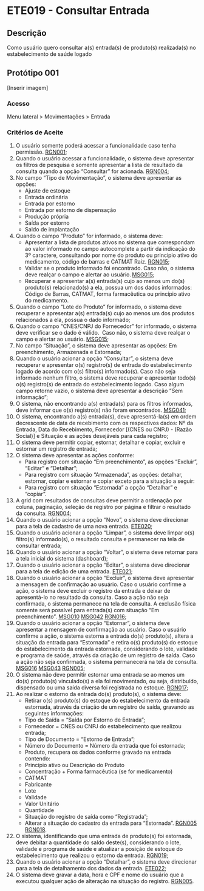 # ETE019 - Consultar Entrada

## Descrição 
Como usuário quero consultar a(s) entrada(s) de produto(s) realizada(s) no estabelecimento de saúde logado

## Protótipo 001

[Inserir imagem] <!-- ![alt text](../imagens/ete-019-prot-001.png) -->

### Acesso  
Menu lateral > Movimentações > Entrada 

### Critérios de Aceite
1. O usuário somente poderá acessar a funcionalidade caso tenha permissão. [RGN001](DocumentoDeRegrasv2.md#rgn001); 
2. Quando o usuário acessar a funcionalidade, o sistema deve apresentar os filtros de pesquisa e somente apresentar a lista de resultado da consulta quando a opção “Consultar” for acionada. [RGN004](DocumentoDeRegrasv2.md#rgn004); 
3. No campo “Tipo de Movimentação”, o sistema deve apresentar as opções:  
    * Ajuste de estoque 
    * Entrada ordinária 
    * Entrada por estorno 
    * Entrada por estorno de dispensação 
    * Produção própria 
    * Saída por estorno 
    * Saldo de implantação 
4. Quando o campo “Produto” for informado, o sistema deve: 
      * Apresentar a lista de produtos ativos no sistema que correspondam ao valor informado no campo autocomplete a partir da indicação do 3º caractere, consultando por nome do produto ou princípio ativo do medicamento, código de barras e CATMAT Raiz. [RGN015](DocumentoDeRegrasv2.md#rgn015);
      * Validar se o produto informado foi encontrado. Caso não, o sistema deve realçar o campo e alertar ao usuário. [MSG015](DocumentoDeMensagensv2.md#msg015); 
      * Recuperar e apresentar a(s) entrada(s) cujo ao menos um do(s) produto(s) relacionado(s) a ela, possua um dos dados informados: Código de Barras, CATMAT, forma farmacêutica ou princípio ativo do medicamento.  
5. Quando o campo “Lote do Produto” for informado, o sistema deve recuperar e apresentar a(s) entrada(s) cujo ao menos um dos produtos relacionados a ela, possua o dado informado; 
6. Quando o campo “CNES/CNPJ do Fornecedor” for informado, o sistema deve verificar se o dado é válido.  Caso não, o sistema deve realçar o campo e alertar ao usuário. [MSG015](DocumentoDeMensagensv2.md#msg015); 
7. No campo “Situação”, o sistema deve apresentar as opções: Em preenchimento, Armazenada e Estornada; 
8. Quando o usuário acionar a opção “Consultar”, o sistema deve recuperar e apresentar o(s) registro(s) de entrada do estabelecimento logado de acordo com o(s) filtro(s) informado(s). Caso não seja informado nenhum filtro, o sistema deve recuperar e apresentar todo(s) o(s) registro(s) de entrada do estabelecimento logado. Caso algum campo retorne vazio, o sistema deve apresentar a descrição “Sem informação”; 
9. O sistema, não encontrando a(s) entrada(s) para os filtros informados, deve informar que o(s) registro(s) não foram encontrados. [MSG041](DocumentoDeMensagensv2.md#msg041); 
10. O sistema, encontrando a(s) entrada(s), deve apresentá-la(s) em ordem decrescente de data de recebimento com os respectivos dados: Nº da Entrada, Data do Recebimento, Fornecedor [(CNES ou CNPJ) - (Razão Social)] e Situação e as ações desejáveis para cada registro; 
11. O sistema deve permitir copiar, estornar, detalhar e copiar, excluir e estornar um registro de entrada;  
12. O sistema deve apresentar as ações conforme: 
    * Para registro com situação “Em preenchimento”, as opções “Excluir”, “Editar” e “Detalhar”;  
    * Para registro com situação “Armazenada”, as opções: detalhar, estornar, copiar e estornar e copiar exceto para a situação a seguir:  
    * Para registro com situação “Estornada” a opção “Detalhar” e “copiar”. 
13. A grid com resultados de consultas deve permitir a ordenação por coluna, paginação, seleção de registro por página e filtrar o resultado da consulta. [RGN004](DocumentoDeRegrasv2.md#rgn004);  
14. Quando o usuário acionar a opção “Novo”, o sistema deve direcionar para a tela de cadastro de uma nova entrada. [ETE020](ETE020.md); 
15. Quando o usuário acionar a opção “Limpar”, o sistema deve limpar o(s) filtro(s) informado(s), o resultado consulta e permanecer na tela de consultar entrada;  
16. Quando o usuário acionar a opção “Voltar”, o sistema deve retornar para a tela inicial do sistema (dashboard); 
17. Quando o usuário acionar a opção “Editar”, o sistema deve direcionar para a tela de edição de uma entrada. [ETE021](ETE021.md); 
18. Quando o usuário acionar a opção “Excluir”, o sistema deve apresentar a mensagem de confirmação ao usuário. Caso o usuário confirme a ação, o sistema deve excluir o registro da entrada e deixar de apresentá-lo no resultado da consulta. Caso a ação não seja confirmada, o sistema permanece na tela de consulta. A exclusão física somente será possível para entrada(s) com situação “Em preenchimento”. [MSG010](DocumentoDeMensagensv2.md#msg010) [MSG042](DocumentoDeMensagensv2.md#msg042) [RGN016](DocumentoDeRegrasv2.md#rgn016); 
19. Quando o usuário acionar a opção “Estornar”, o sistema deve apresentar a mensagem de confirmação ao usuário. Caso o usuário confirme a ação, o sistema estorna a entrada do(s) produto(s), altera a situação da entrada para “Estornada” e retira o(s) produto(s) do estoque do estabelecimento da entrada estornada, considerando o lote, validade e programa de saúde, através da criação de um registro de saída. Caso a ação não seja confirmada, o sistema permanecerá na tela de consulta. [MSG016](DocumentoDeMensagensv2.md#msg016) [MSG043](DocumentoDeMensagensv2.md#msg043) [RGN005](DocumentoDeRegrasv2.md#rgn005);  
20. O sistema não deve permitir estornar uma entrada se ao menos um do(s) produto(s) vinculado(s) a ela foi movimentado, ou seja, distribuído, dispensado ou uma saída diversa foi registrada no estoque. [RGN017](DocumentoDeRegrasv2.md#rgn017); 
21. Ao realizar o estorno da entrada do(s) produto(s), o sistema deve: 
    * Retirar o(s) produto(s) do estoque do estabelecimento da entrada estornada, através da criação de um registro de saída, gravando as seguintes informações: 
    * Tipo de Saída = “Saída por Estorno de Entrada”;  
    * Fornecedor = CNES ou CNPJ do estabelecimento que realizou entrada; 
    * Tipo de Documento = “Estorno de Entrada”; 
    * Número do Documento = Número da entrada que foi estornada; 
    * Produto, recupera os dados conforme gravado na entrada contendo: 
    * Princípio ativo ou Descrição do Produto 
    * Concentração + Forma farmacêutica (se for medicamento) 
    * CATMAT 
    * Fabricante 
    * Lote 
    * Validade 
    * Valor Unitário 
    * Quantidade  
    * Situação do registro de saída como “Registrada”; 
    * Alterar a situação do cadastro da entrada para “Estornada”. [RGN005](DocumentoDeRegrasv2.md#rgn005) [RGN018](DocumentoDeRegrasv2.md#rgn018). 
22. O sistema, identificando que uma entrada de produto(s) foi estornada, deve debitar a quantidade do saldo deste(s), considerando o lote, validade e programa de saúde e atualizar a posição de estoque do estabelecimento que realizou o estorno da entrada. [RGN019](DocumentoDeRegrasv2.md#rgn019); 
23. Quando o usuário acionar a opção “Detalhar”, o sistema deve direcionar para a tela de detalhamento dos dados da entrada. [ETE022](ETE022.md); 
24. O sistema deve gravar a data, hora e CPF e nome do usuário que a executou qualquer ação de alteração na situação do registro. [RGN005](DocumentoDeRegrasv2.md#rgn005). 
